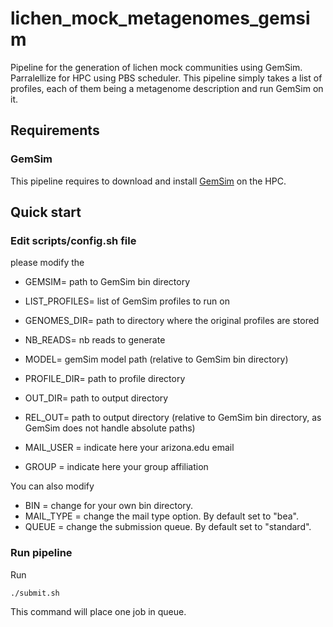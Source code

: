 # lichen_mock_metagenomes_gemsim
Pipeline for the generation of lichen mock communities using GemSim. Parralellize for HPC using PBS scheduler. 
This pipeline simply takes a list of profiles, each of them being a metagenome description and run GemSim on it.

## Requirements

### GemSim
This pipeline requires to download and install [GemSim](https://bmcgenomics.biomedcentral.com/articles/10.1186/1471-2164-13-74) on the HPC. 

## Quick start

### Edit scripts/config.sh file

please modify the

  - GEMSIM= path to GemSim bin directory
  - LIST_PROFILES= list of GemSim profiles to run on
  - GENOMES_DIR= path to directory where the original profiles are stored
  - NB_READS= nb reads to generate
  - MODEL= gemSim model path (relative to GemSim bin directory)
  - PROFILE_DIR= path to profile directory
  - OUT_DIR= path to output directory
  - REL_OUT= path to output directory (relative to GemSim bin directory, as GemSim does not handle absolute paths)

  - MAIL_USER = indicate here your arizona.edu email
  - GROUP = indicate here your group affiliation

You can also modify

  - BIN = change for your own bin directory.
  - MAIL_TYPE = change the mail type option. By default set to "bea".
  - QUEUE = change the submission queue. By default set to "standard".
  
  ### Run pipeline
  
  Run 
  ```bash
  ./submit.sh
  ```
  This command will place one job in queue.
  

